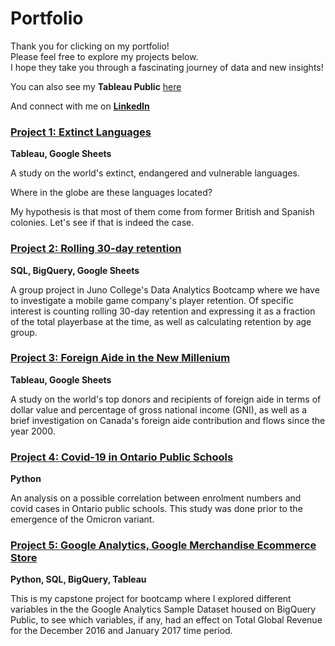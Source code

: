 # Portfolio
Thank you for clicking on my portfolio!  
Please feel free to explore my projects below.  
I hope they take you through a fascinating journey of data and new insights!

You can also see my **Tableau Public** [here](https://public.tableau.com/app/profile/ruby.rondina) 

And connect with me on [**LinkedIn**](https://www.linkedin.com/in/ruby-rondina-39315a16/)

### [Project 1: Extinct Languages](https://github.com/RubyRondina/Project-1--Extinct-Languages)
**Tableau, Google Sheets**

A study on the world's extinct, endangered and vulnerable languages.  

Where in the globe are these languages located?

My hypothesis is that most of them come from former British and Spanish colonies.  Let's see if that is indeed the case.


### [Project 2: Rolling 30-day retention](https://github.com/RubyRondina/SQL_Project_30DayRetention)
**SQL, BigQuery, Google Sheets**

A group project in Juno College's Data Analytics Bootcamp where we have to investigate a mobile game company's player retention. Of specific interest is counting rolling 30-day retention and expressing it as a fraction of the total playerbase at the time, as well as calculating retention by age group.


### [Project 3: Foreign Aide in the New Millenium](https://github.com/RubyRondina/Foreign-Aid)
**Tableau, Google Sheets**

A study on the world's top donors and recipients of foreign aide in terms of dollar value and percentage of gross national income (GNI), as well as a brief investigation on Canada's foreign aide contribution and flows since the year 2000.


### [Project 4: Covid-19 in Ontario Public Schools](https://github.com/RubyRondina/Python-Project---Covid-Cases-In-Ontario-Schools)
**Python**

An analysis on a possible correlation between enrolment numbers and covid cases in Ontario public schools.  This study was done prior to the emergence of the Omicron variant.


### [Project 5: Google Analytics, Google Merchandise Ecommerce Store](https://github.com/RubyRondina/CapstoneProject)
**Python, SQL, BigQuery, Tableau**

This is my capstone project for bootcamp where I explored different variables in the the Google Analytics Sample Dataset housed on BigQuery Public, to see which variables, if any, had an effect on Total Global Revenue for the December 2016 and January 2017 time period.

